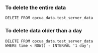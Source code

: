 ### To delete the entire data
```
DELETE FROM opcua_data.test_server_data
```


### To delete data older than a day
```
DELETE FROM opcua_data.test_server_data
WHERE time < NOW() - INTERVAL '1 day';
```